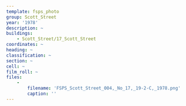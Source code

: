 ```yaml
---
template: fsps_photo
group: Scott_Street
year: '1978'
description: ~
buildings:
    - Scott_Street/17_Scott_Street
coordinates: ~
heading: ~
classification: ~
section: ~
cell: ~
film_roll: ~
files:
    -
        filename: 'FSPS_Scott_Street_004,_No_17,_19-2-C,_1978.png'
        caption: ''
---
```

